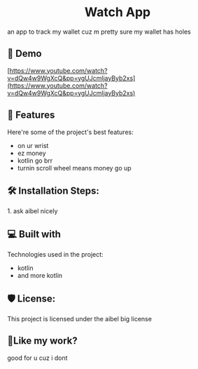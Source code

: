 <h1 align="center" id="title">Watch App</h1>

<p id="description">an app to track my wallet cuz m pretty sure my wallet has holes</p>

<h2>🚀 Demo</h2>

[https://www.youtube.com/watch?v=dQw4w9WgXcQ&pp=ygUJcmljayByb2xs](https://www.youtube.com/watch?v=dQw4w9WgXcQ&pp=ygUJcmljayByb2xs)



<h2>🧐 Features</h2>

Here're some of the project's best features:

*   on ur wrist
*   ez money
*   kotlin go brr
*   turnin scroll wheel means money go up

<h2>🛠️ Installation Steps:</h2>

<p>1. ask aibel nicely</p>



<h2>💻 Built with</h2>

Technologies used in the project:

*   kotlin
*   and more kotlin

<h2>🛡️ License:</h2>

This project is licensed under the aibel big license

<h2>💖Like my work?</h2>

good for u cuz i dont